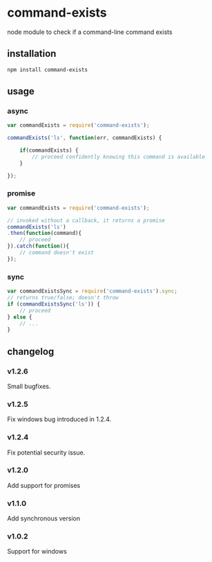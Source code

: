 command-exists
==============

node module to check if a command-line command exists



## installation

```bash
npm install command-exists
```

## usage

### async

```js
var commandExists = require('command-exists');

commandExists('ls', function(err, commandExists) {

    if(commandExists) {
        // proceed confidently knowing this command is available
    }

});
```
### promise
```js
var commandExists = require('command-exists');

// invoked without a callback, it returns a promise
commandExists('ls')
.then(function(command){
    // proceed
}).catch(function(){
    // command doesn't exist
});
```

### sync
```js
var commandExistsSync = require('command-exists').sync;
// returns true/false; doesn't throw
if (commandExistsSync('ls')) {
    // proceed
} else {
    // ...
}

```


## changelog

### v1.2.6

Small bugfixes.

### v1.2.5

Fix windows bug introduced in 1.2.4.

### v1.2.4

Fix potential security issue.

### v1.2.0

Add support for promises

### v1.1.0

Add synchronous version

### v1.0.2

Support for windows
